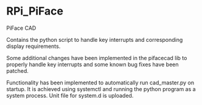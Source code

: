 # RPi_PiFace
PiFace CAD

Contains the python script to handle key interrupts and corresponding display requirements.

Some additional changes have been implemented in the pifacecad lib to properly handle key interrupts
and some known bug fixes have been patched.

Functionality has been implemented to automatically run cad_master.py on startup.
It is achieved using systemctl and running the python program as a system process.
Unit file for system.d is uploaded.
